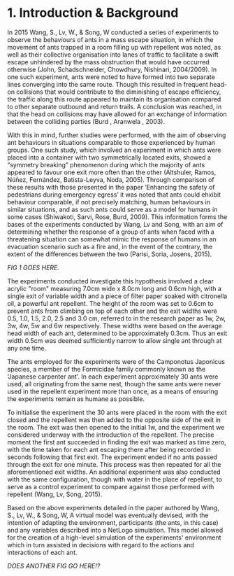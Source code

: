 # 1. Introduction & Background

In 2015 Wang, S., Lv, W., & Song, W conducted a series of experiments to observe the behaviours of ants in a mass escape situation, in which the movement of ants trapped in a room filling up with repellent was noted, as well as their collective organisation into lanes of traffic to facilitate a swift escape unhindered by the mass obstruction that would have occurred otherwise (John, Schadschneider, Chowdhury, Nishinari, 2004/2009). In one such experiment, ants were noted to have formed into two separate lines converging into the same route. Though this resulted in frequent head-on collisions that would contribute to the diminishing of escape efficiency, the traffic along this route appeared to maintain its organisation compared to other separate outbound and return trails. A conclusion was reached, in that the head on collisions may have allowed for an exchange of information between the colliding parties (Burd , Aranwela , 2003).

With this in mind, further studies were performed, with the aim of observing ant behaviours in situations comparable to those experienced by human groups. One such study, which involved an experiment in which ants were placed into a container with two symmetrically located exits, showed a “symmetry breaking” phenomenon during which the majority of ants appeared to favour one exit more often than the other (Altshuler, Ramos, Núñez, Fernández, Batista-Leyva, Noda, 2005). Through comparison of these results with those presented in the paper ‘Enhancing the safety of pedestrians during emergency egress’ it was noted that ants could ehxibit behaviour comparable, if not precisely matching, human behaviours in similar situations, and as such ants could serve as a model for humans in some cases (Shiwakoti, Sarvi, Rose, Burd, 2009). This information forms the bases of the experiments conducted by Wang, Lv and Song, with an aim of determining whether the response of a group of ants when faced with a threatening situation can somewhat mimic the response of humans in an evacuation scenario such as a fire and, in the event of the contrary, the extent of the differences between the two (Parisi, Soria, Josens, 2015).


_FIG 1 GOES HERE._

The experiments conducted investigate this hypothesis involved a clear acrylic "room" measuring 7.0cm wide x 8.0cm long and 0.6cm high, with a single exit of variable width and a piece of filter paper soaked with citronella oil, a powerful ant repellent. The height of the room was set to 0.6cm to prevent ants from climbing on top of each other and the exit widths were 0.5, 1.0, 1.5, 2.0, 2.5 and 3.0 cm, referred to in the research paper as 1w, 2w, 3w, 4w, 5w and 6w respectively. These widths were based on the average head width of each ant, determined to be approximately 0.3cm. Thus an exit width 0.5cm was deemed sufficiently narrow to allow single ant through at any one time.

The ants employed for the experiments were of the Camponotus Japonicus species, a member of the Formicidae family commonly known as the ‘Japanese carpenter ant’. In each experiment approximately 30 ants were used, all originating from the same nest, though the same ants were never used in the repellent experiment more than once, as a means of ensuring the experiments remain as humane as possible.

To initialise the experiment the 30 ants were placed in the room with the exit closed and the repellent was then added to the opposite side of the exit in the room. The exit was then opened to the initial 1w, and the experiment we considered underway with the introduction of the repellent. The precise moment the first ant succeeded in finding the exit was marked as time zero, with the time taken for each ant escaping there after being recorded in seconds following that first exit. The experiment ended if no ants passed through the exit for one minute. This process was then repeated for all the aforementioned exit widths. An additional experiment was also conducted with the same configuration, though with water in the place of repellent, to serve as a control experiment to compare against those performed with repellent (Wang, Lv, Song, 2015).

Based on the above experiments detailed in the paper authored by Wang, S., Lv, W., & Song, W, A virtual model was eventually devised, with the intention of adapting the environment, participants (the ants, in this case) and any variables described into a NetLogo simulation. This model allowed for the creation of a high-level simulation of the experiments' environment which in turn assisted in decisions with regard to the actions and interactions of each ant.

_DOES ANOTHER FIG GO HERE!?_
